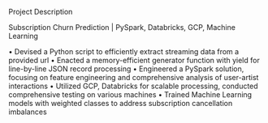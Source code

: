 Project Description

Subscription Churn Prediction | PySpark, Databricks, GCP, Machine Learning

• Devised a Python script to efficiently extract streaming data from a provided url
• Enacted a memory-efficient generator function with yield for line-by-line JSON record processing
• Engineered a PySpark solution, focusing on feature engineering and comprehensive analysis of user-artist interactions
• Utilized GCP, Databricks for scalable processing, conducted comprehensive testing on various machines
• Trained Machine Learning models with weighted classes to address subscription cancellation imbalances
